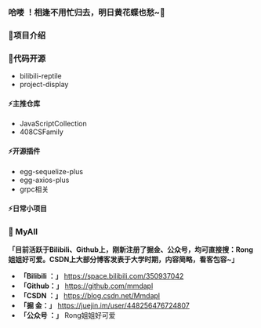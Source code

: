 ### 哈喽 ！相逢不用忙归去，明日黄花蝶也愁~👋

### 🌱项目介绍

### 🤔代码开源

- bilibili-reptile
- project-display

#### ⚡主推仓库

- JavaScriptCollection
- 408CSFamily

#### ⚡开源插件

- egg-sequelize-plus
- egg-axios-plus
- grpc相关

#### ⚡日常小项目

### 💬 MyAll

**「目前活跃于Bilibili、Github上，刚新注册了掘金、公众号，均可直接搜：Rong姐姐好可爱。CSDN上大部分博客发表于大学时期，内容简略，看客包容~」**

- **「Bilibili ：」** https://space.bilibili.com/350937042
- **「Github：」** https://github.com/mmdapl
- **「CSDN ：」** https://blog.csdn.net/Mmdapl
- **「掘    金：」** https://juejin.im/user/448256476724807
- **「公众号 ：」** Rong姐姐好可爱